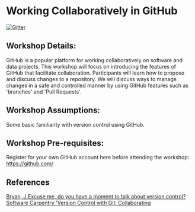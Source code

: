 # Working Collaboratively in GitHub

[![Gitter](https://badges.gitter.im/BC-UMSC-Workshops/Intro_To_GitHub.svg)](https://gitter.im/BC-UMSC-Workshops/Intro_To_GitHub?utm_source=badge&utm_medium=badge&utm_campaign=pr-badge)

## Workshop Details:
GitHub is a popular platform for working collaboratively on software and data projects. This workshop will focus on introducing the features of GitHub that facilitate collaboration. Participants will learn how to propose and discuss changes to a repository. We will discuss ways to manage changes in a safe and controlled manner by using GitHub features such as 'branches' and 'Pull Requests'.

## Workshop Assumptions: 
Some basic familiarity with version control using GitHub.

## Workshop Pre-requisites:
Register for your own GitHub account here before attending the workshop: https://github.com/

## References
[Bryan, J Excuse me, do you have a moment to talk
about version control?](https://peerj.com/preprints/3159.pdf)
[Software Carpentry 'Version Control with Git: Collaborating](http://swcarpentry.github.io/git-novice/08-collab/index.html)
